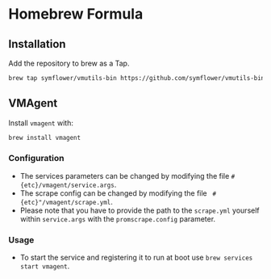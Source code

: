 # Homebrew Formula

## Installation

Add the repository to brew as a Tap.
```bash
brew tap symflower/vmutils-bin https://github.com/symflower/vmutils-bin
```

## VMAgent

Install `vmagent` with:
```bash
brew install vmagent
```

### Configuration

- The services parameters can be changed by modifying the file `#{etc}/vmagent/service.args`.
- The scrape config can be changed by modifying the file ` #{etc}"/vmagent/scrape.yml`.
- Please note that you have to provide the path to the `scrape.yml` yourself within `service.args` with the `promscrape.config` parameter.

### Usage

- To start the service and registering it to run at boot use `brew services start vmagent`.
